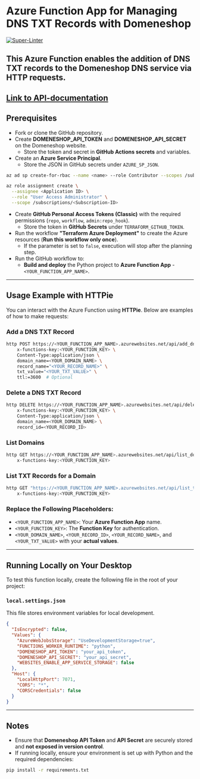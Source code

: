 # Azure Function App for Managing DNS TXT Records with Domeneshop
[![Super-Linter](https://github.com/rokris/domeneshop-azure-function-app/actions/workflows/superlint.yml/badge.svg)](https://github.com/marketplace/actions/super-linter)

This Azure Function enables the addition of DNS TXT records to the Domeneshop DNS service via HTTP requests.
---

[Link to API-documentation](./API_DOCUMENTATION.md)
---

## **Prerequisites**

- Fork or clone the GitHub repository.
- Create **DOMENESHOP_API_TOKEN** and **DOMENESHOP_API_SECRET** on the Domeneshop website.
  - Store the token and secret in **GitHub Actions secrets** and variables.
- Create an **Azure Service Principal**.
  - Store the JSON in GitHub secrets under `AZURE_SP_JSON`.

```bash
az ad sp create-for-rbac --name <name> --role Contributor --scopes /subscriptions/<Subscription-ID> --json-auth

az role assignment create \
  --assignee <Application ID> \
  --role "User Access Administrator" \
  --scope /subscriptions/<Subscription-ID>
```

- Create **GitHub Personal Access Tokens (Classic)** with the required permissions (`repo`, `workflow`, `admin:repo_hook`).
  - Store the token in **GitHub Secrets** under `TERRAFORM_GITHUB_TOKEN`.
- Run the workflow **"Terraform Azure Deployment"** to create the Azure resources (**Run this workflow only once**).
  - If the parameter is set to `false`, execution will stop after the planning step.
- Run the GitHub workflow to:
  - **Build and deploy** the Python project to **Azure Function App** - `<YOUR_FUNCTION_APP_NAME>`.

---

## **Usage Example with HTTPie**

You can interact with the Azure Function using **HTTPie**. Below are examples of how to make requests:

### **Add a DNS TXT Record**
```bash
http POST https://<YOUR_FUNCTION_APP_NAME>.azurewebsites.net/api/add_dns_txt \
    x-functions-key:<YOUR_FUNCTION_KEY> \
    Content-Type:application/json \
    domain_name=<YOUR_DOMAIN_NAME> \
    record_name="<YOUR_RECORD_NAME>" \
    txt_value="<YOUR_TXT_VALUE>" \
    ttl:=3600  # Optional
```

### **Delete a DNS TXT Record**
```bash
http DELETE https://<YOUR_FUNCTION_APP_NAME>.azurewebsites.net/api/delete_dns_txt \
    x-functions-key:<YOUR_FUNCTION_KEY> \
    Content-Type:application/json \
    domain_name=<YOUR_DOMAIN_NAME> \
    record_id=<YOUR_RECORD_ID>
```

### **List Domains**
```bash
http GET https://<YOUR_FUNCTION_APP_NAME>.azurewebsites.net/api/list_domains \
    x-functions-key:<YOUR_FUNCTION_KEY>
```

### **List TXT Records for a Domain**
```bash
http GET "https://<YOUR_FUNCTION_APP_NAME>.azurewebsites.net/api/list_txt_records?domain_name=example.com" \
    x-functions-key:<YOUR_FUNCTION_KEY>
```

### **Replace the Following Placeholders:**
- `<YOUR_FUNCTION_APP_NAME>`: Your **Azure Function App** name.
- `<YOUR_FUNCTION_KEY>`: The **Function Key** for authentication.
- `<YOUR_DOMAIN_NAME>`, `<YOUR_RECORD_ID>`, `<YOUR_RECORD_NAME>`, and `<YOUR_TXT_VALUE>` with your **actual values**.

---

## **Running Locally on Your Desktop**

To test this function locally, create the following file in the root of your project:

### **`local.settings.json`**
This file stores environment variables for local development.

```json
{
  "IsEncrypted": false,
  "Values": {
    "AzureWebJobsStorage": "UseDevelopmentStorage=true",
    "FUNCTIONS_WORKER_RUNTIME": "python",
    "DOMENESHOP_API_TOKEN": "your_api_token",
    "DOMENESHOP_API_SECRET": "your_api_secret",
    "WEBSITES_ENABLE_APP_SERVICE_STORAGE": false
  },
  "Host": {
    "LocalHttpPort": 7071,
    "CORS": "*",
    "CORSCredentials": false
  }
}
```

---

## **Notes**
- Ensure that **Domeneshop API Token** and **API Secret** are securely stored and **not exposed in version control**.
- If running locally, ensure your environment is set up with Python and the required dependencies:

```bash
pip install -r requirements.txt
```
